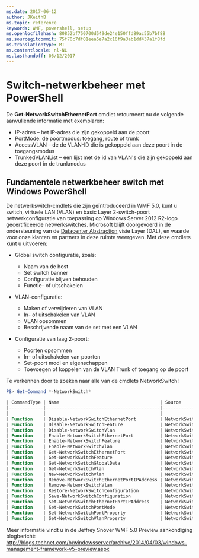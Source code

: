 ```yaml
---
ms.date: 2017-06-12
author: JKeithB
ms.topic: reference
keywords: WMF, powershell, setup
ms.openlocfilehash: 80852bf750700d549de24e150ffd89ac55b7bf88
ms.sourcegitcommit: 75f70c7df01eea5e7a2c16f9a3ab1dd437a1f8fd
ms.translationtype: MT
ms.contentlocale: nl-NL
ms.lasthandoff: 06/12/2017
---
```

# <a name="network-switch-management-with-powershell"></a>Switch-netwerkbeheer met PowerShell

De **Get-NetworkSwitchEthernetPort** cmdlet retourneert nu de volgende aanvullende informatie met exemplaren:

- IP-adres – het IP-adres die zijn gekoppeld aan de poort
- PortMode: de poortmodus: toegang, route of trunk
- AccessVLAN – de de VLAN-ID die is gekoppeld aan deze poort in de toegangsmodus
- TrunkedVLANList – een lijst met de id van VLAN's die zijn gekoppeld aan deze poort in de trunkmodus

## <a name="fundamental-network-switch-management-with-windows-powershell"></a>Fundamentele netwerkbeheer switch met Windows PowerShell

De netwerkswitch-cmdlets die zijn geïntroduceerd in WMF 5.0, kunt u switch, virtuele LAN (VLAN) en basic Layer 2-switch-poort netwerkconfiguratie van toepassing op Windows Server 2012 R2-logo gecertificeerde netwerkswitches. Microsoft blijft doorgevoerd in de ondersteuning van de [Datacenter Abstraction](http://technet.microsoft.com/en-us/cloud/dal.aspx) visie Layer (DAL), en waarde voor onze klanten en partners in deze ruimte weergeven. Met deze cmdlets kunt u uitvoeren:

- Global switch configuratie, zoals:
    - Naam van de host
    - Set switch banner
    - Configuratie blijven behouden
    - Functie- of uitschakelen

- VLAN-configuratie:
    - Maken of verwijderen van VLAN
    - In- of uitschakelen van VLAN
    - VLAN opsommen
    - Beschrijvende naam van de set met een VLAN

- Configuratie van laag 2-poort:
    - Poorten opsommen
    - In- of uitschakelen van poorten
    - Set-poort modi en eigenschappen
    - Toevoegen of koppelen van de VLAN Trunk of toegang op de poort

Te verkennen door te zoeken naar alle van de cmdlets NetworkSwitch!

```powershell
PS> Get-Command *-NetworkSwitch*

| CommandType | Name                                      | Source        |
|-------------|-------------------------------------------|---------------|
|             |                                           |               |
| Function    | Disable-NetworkSwitchEthernetPort         | NetworkSwitch |
| Function    | Disable-NetworkSwitchFeature              | NetworkSwitch |
| Function    | Disable-NetworkSwitchVlan                 | NetworkSwitch |
| Function    | Enable-NetworkSwitchEthernetPort          | NetworkSwitch |
| Function    | Enable-NetworkSwitchFeature               | NetworkSwitch |
| Function    | Enable-NetworkSwitchVlan                  | NetworkSwitch |
| Function    | Get-NetworkSwitchEthernetPort             | NetworkSwitch |
| Function    | Get-NetworkSwitchFeature                  | NetworkSwitch |
| Function    | Get-NetworkSwitchGlobalData               | NetworkSwitch |
| Function    | Get-NetworkSwitchVlan                     | NetworkSwitch |
| Function    | New-NetworkSwitchVlan                     | NetworkSwitch |
| Function    | Remove-NetworkSwitchEthernetPortIPAddress | NetworkSwitch |
| Function    | Remove-NetworkSwitchVlan                  | NetworkSwitch |
| Function    | Restore-NetworkSwitchConfiguration        | NetworkSwitch |
| Function    | Save-NetworkSwitchConfiguration           | NetworkSwitch |
| Function    | Set-NetworkSwitchEthernetPortIPAddress    | NetworkSwitch |
| Function    | Set-NetworkSwitchPortMode                 | NetworkSwitch |
| Function    | Set-NetworkSwitchPortProperty             | NetworkSwitch |
| Function    | Set-NetworkSwitchVlanProperty             | NetworkSwitch |
```

Meer informatie vindt u in de Jeffrey Snover WMF 5.0 Preview aankondiging blogbericht: <http://blogs.technet.com/b/windowsserver/archive/2014/04/03/windows-management-framework-v5-preview.aspx>

